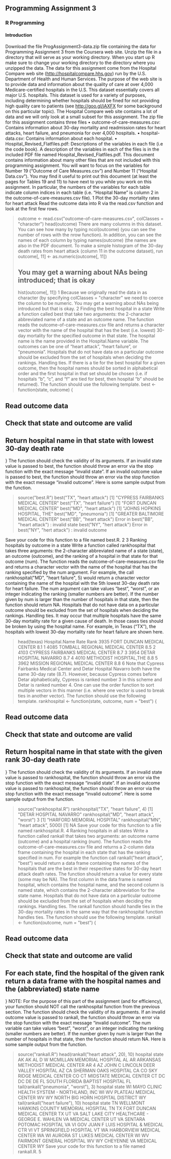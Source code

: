 ## Programming Assignment 3
### R Programming
#### Introduction
Download the file ProgAssignment3-data.zip file containing the data for Programming Assignment 3 from
the Coursera web site. Unzip the file in a directory that will serve as your working directory. When you
start up R make sure to change your working directory to the directory where you unzipped the data.
The data for this assignment come from the Hospital Compare web site (http://hospitalcompare.hhs.gov)
run by the U.S. Department of Health and Human Services. The purpose of the web site is to provide data and
information about the quality of care at over 4,000 Medicare-certified hospitals in the U.S. This dataset essentially covers all major U.S. hospitals. This dataset is used for a variety of purposes, including determining
whether hospitals should be fined for not providing high quality care to patients (see http://goo.gl/jAXFX
for some background on this particular topic).
The Hospital Compare web site contains a lot of data and we will only look at a small subset for this
assignment. The zip file for this assignment contains three files
• outcome-of-care-measures.csv: Contains information about 30-day mortality and readmission rates
for heart attacks, heart failure, and pneumonia for over 4,000 hospitals.
• hospital-data.csv: Contains information about each hospital.
• Hospital_Revised_Flatfiles.pdf: Descriptions of the variables in each file (i.e the code book).
A description of the variables in each of the files is in the included PDF file named Hospital_Revised_Flatfiles.pdf.
This document contains information about many other files that are not included with this programming
assignment. You will want to focus on the variables for Number 19 (“Outcome of Care Measures.csv”) and
Number 11 (“Hospital Data.csv”). You may find it useful to print out this document (at least the pages for
Tables 19 and 11) to have next to you while you work on this assignment. In particular, the numbers of
the variables for each table indicate column indices in each table (i.e. “Hospital Name” is column 2 in the
outcome-of-care-measures.csv file).
1 Plot the 30-day mortality rates for heart attack
Read the outcome data into R via the read.csv function and look at the first few rows.
> outcome <- read.csv("outcome-of-care-measures.csv", colClasses = "character")
> head(outcome)
There are many columns in this dataset. You can see how many by typing ncol(outcome) (you can see
the number of rows with the nrow function). In addition, you can see the names of each column by typing
names(outcome) (the names are also in the PDF document.
To make a simple histogram of the 30-day death rates from heart attack (column 11 in the outcome dataset),
run
> outcome[, 11] <- as.numeric(outcome[, 11])
> ## You may get a warning about NAs being introduced; that is okay
> hist(outcome[, 11])
1
Because we originally read the data in as character (by specifying colClasses = "character" we need to
coerce the column to be numeric. You may get a warning about NAs being introduced but that is okay.
2 Finding the best hospital in a state
Write a function called best that take two arguments: the 2-character abbreviated name of a state and an
outcome name. The function reads the outcome-of-care-measures.csv file and returns a character vector
with the name of the hospital that has the best (i.e. lowest) 30-day mortality for the specified outcome
in that state. The hospital name is the name provided in the Hospital.Name variable. The outcomes can
be one of “heart attack”, “heart failure”, or “pneumonia”. Hospitals that do not have data on a particular
outcome should be excluded from the set of hospitals when deciding the rankings.
Handling ties. If there is a tie for the best hospital for a given outcome, then the hospital names should
be sorted in alphabetical order and the first hospital in that set should be chosen (i.e. if hospitals “b”, “c”,
and “f” are tied for best, then hospital “b” should be returned).
The function should use the following template.
best <- function(state, outcome) {
## Read outcome data
## Check that state and outcome are valid
## Return hospital name in that state with lowest 30-day death rate
}
The function should check the validity of its arguments. If an invalid state value is passed to best, the
function should throw an error via the stop function with the exact message “invalid state”. If an invalid
outcome value is passed to best, the function should throw an error via the stop function with the exact
message “invalid outcome”.
Here is some sample output from the function.
> source("best.R")
> best("TX", "heart attack")
[1] "CYPRESS FAIRBANKS MEDICAL CENTER"
> best("TX", "heart failure")
[1] "FORT DUNCAN MEDICAL CENTER"
> best("MD", "heart attack")
[1] "JOHNS HOPKINS HOSPITAL, THE"
> best("MD", "pneumonia")
[1] "GREATER BALTIMORE MEDICAL CENTER"
> best("BB", "heart attack")
Error in best("BB", "heart attack") : invalid state
> best("NY", "hert attack")
Error in best("NY", "hert attack") : invalid outcome
>
Save your code for this function to a file named best.R.
2
3 Ranking hospitals by outcome in a state
Write a function called rankhospital that takes three arguments: the 2-character abbreviated name of a
state (state), an outcome (outcome), and the ranking of a hospital in that state for that outcome (num).
The function reads the outcome-of-care-measures.csv file and returns a character vector with the name
of the hospital that has the ranking specified by the num argument. For example, the call
rankhospital("MD", "heart failure", 5)
would return a character vector containing the name of the hospital with the 5th lowest 30-day death rate
for heart failure. The num argument can take values “best”, “worst”, or an integer indicating the ranking
(smaller numbers are better). If the number given by num is larger than the number of hospitals in that
state, then the function should return NA. Hospitals that do not have data on a particular outcome should
be excluded from the set of hospitals when deciding the rankings.
Handling ties. It may occur that multiple hospitals have the same 30-day mortality rate for a given cause
of death. In those cases ties should be broken by using the hospital name. For example, in Texas (“TX”),
the hospitals with lowest 30-day mortality rate for heart failure are shown here.
> head(texas)
Hospital.Name Rate Rank
3935 FORT DUNCAN MEDICAL CENTER 8.1 1
4085 TOMBALL REGIONAL MEDICAL CENTER 8.5 2
4103 CYPRESS FAIRBANKS MEDICAL CENTER 8.7 3
3954 DETAR HOSPITAL NAVARRO 8.7 4
4010 METHODIST HOSPITAL,THE 8.8 5
3962 MISSION REGIONAL MEDICAL CENTER 8.8 6
Note that Cypress Fairbanks Medical Center and Detar Hospital Navarro both have the same 30-day rate
(8.7). However, because Cypress comes before Detar alphabetically, Cypress is ranked number 3 in this
scheme and Detar is ranked number 4. One can use the order function to sort multiple vectors in this
manner (i.e. where one vector is used to break ties in another vector).
The function should use the following template.
rankhospital <- function(state, outcome, num = "best") {
## Read outcome data
## Check that state and outcome are valid
## Return hospital name in that state with the given rank 30-day death rate
}
The function should check the validity of its arguments. If an invalid state value is passed to rankhospital,
the function should throw an error via the stop function with the exact message “invalid state”. If an invalid
outcome value is passed to rankhospital, the function should throw an error via the stop function with
the exact message “invalid outcome”.
Here is some sample output from the function.
> source("rankhospital.R")
> rankhospital("TX", "heart failure", 4)
[1] "DETAR HOSPITAL NAVARRO"
> rankhospital("MD", "heart attack", "worst")
3
[1] "HARFORD MEMORIAL HOSPITAL"
> rankhospital("MN", "heart attack", 5000)
[1] NA
Save your code for this function to a file named rankhospital.R.
4 Ranking hospitals in all states
Write a function called rankall that takes two arguments: an outcome name (outcome) and a hospital ranking (num). The function reads the outcome-of-care-measures.csv file and returns a 2-column data frame
containing the hospital in each state that has the ranking specified in num. For example the function call
rankall("heart attack", "best") would return a data frame containing the names of the hospitals that
are the best in their respective states for 30-day heart attack death rates. The function should return a value
for every state (some may be NA). The first column in the data frame is named hospital, which contains
the hospital name, and the second column is named state, which contains the 2-character abbreviation for
the state name. Hospitals that do not have data on a particular outcome should be excluded from the set of
hospitals when deciding the rankings.
Handling ties. The rankall function should handle ties in the 30-day mortality rates in the same way
that the rankhospital function handles ties.
The function should use the following template.
rankall <- function(outcome, num = "best") {
## Read outcome data
## Check that state and outcome are valid
## For each state, find the hospital of the given rank return a data frame with the hospital names and the (abbreviated) state name
}
NOTE: For the purpose of this part of the assignment (and for efficiency), your function should NOT call
the rankhospital function from the previous section.
The function should check the validity of its arguments. If an invalid outcome value is passed to rankall,
the function should throw an error via the stop function with the exact message “invalid outcome”. The num
variable can take values “best”, “worst”, or an integer indicating the ranking (smaller numbers are better).
If the number given by num is larger than the number of hospitals in that state, then the function should
return NA.
Here is some sample output from the function.
> source("rankall.R")
> head(rankall("heart attack", 20), 10)
hospital state
AK <NA> AK
AL D W MCMILLAN MEMORIAL HOSPITAL AL
AR ARKANSAS METHODIST MEDICAL CENTER AR
4
AZ JOHN C LINCOLN DEER VALLEY HOSPITAL AZ
CA SHERMAN OAKS HOSPITAL CA
CO SKY RIDGE MEDICAL CENTER CO
CT MIDSTATE MEDICAL CENTER CT
DC <NA> DC
DE <NA> DE
FL SOUTH FLORIDA BAPTIST HOSPITAL FL
> tail(rankall("pneumonia", "worst"), 3)
hospital state
WI MAYO CLINIC HEALTH SYSTEM - NORTHLAND, INC WI
WV PLATEAU MEDICAL CENTER WV
WY NORTH BIG HORN HOSPITAL DISTRICT WY
> tail(rankall("heart failure"), 10)
hospital state
TN WELLMONT HAWKINS COUNTY MEMORIAL HOSPITAL TN
TX FORT DUNCAN MEDICAL CENTER TX
UT VA SALT LAKE CITY HEALTHCARE - GEORGE E. WAHLEN VA MEDICAL CENTER UT
VA SENTARA POTOMAC HOSPITAL VA
VI GOV JUAN F LUIS HOSPITAL & MEDICAL CTR VI
VT SPRINGFIELD HOSPITAL VT
WA HARBORVIEW MEDICAL CENTER WA
WI AURORA ST LUKES MEDICAL CENTER WI
WV FAIRMONT GENERAL HOSPITAL WV
WY CHEYENNE VA MEDICAL CENTER WY
Save your code for this function to a file named rankall.R.
5
